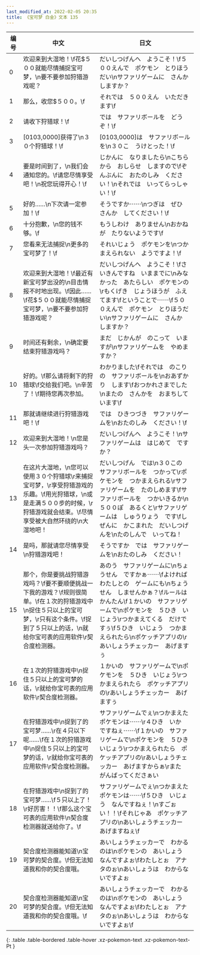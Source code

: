 ```yaml
---
last_modified_at: 2022-02-05 20:35
title: 《宝可梦 白金》文本 135
---
```

| 编号 | 中文 | 日文 |
| ---- | ---- | ---- |
| 0 | 欢迎来到大湿地！\f花$５００就能尽情捕捉宝可梦，\n要不要参加狩猎游戏呢？ | だいしつげんへ　ようこそ！\f５００えんで　ポケモン　とりほうだい\nサファリゲームに　さんか　しますか？ |
| 1 | 那么，收您$５００。\f | それでは　５００えん　いただきます\f |
| 2 | 请收下狩猎球！\f | では　サファリボールを　どうぞ！\f |
| 3 | [0103,0000]获得了\n３０个狩猎球！\f | [0103,0000]は　サファリボールを\n３０こ　うけとった！\f |
| 4 | 要是时间到了，\n我们会通知您的。\f请您尽情享受吧！\n祝您玩得开心！\f | じかんに　なりましたら\nこちらから　おしらせ　しますので\fぞんぶんに　おたのしみ　ください！\nそれでは　いってらっしゃい！\f |
| 5 | 好的……\n下次请一定参加！\f | そうですか⋯⋯\nつぎは　ぜひ　さんか　してください！\f |
| 6 | 十分抱歉，\n您的钱不够。\f | もうしわけ　ありません\nおかねが　たりないようです\f |
| 7 | 您看来无法捕捉\n更多的宝可梦了！\f | それいじょう　ポケモンを\nつかまえられない　ようですよ！\f |
| 8 | 欢迎来到大湿地！\f最近有新宝可梦出没的\n目击情报不时地出现。\f因此……\f花$５００就能尽情捕捉宝可梦，\n要不要参加狩猎游戏呢？ | だいしつげんへ　ようこそ！\fさいきんですね　いままでに\nみなかった　あたらしい　ポケモンの\rもくげき　じょうほうが　ふえてます\fということで⋯⋯\f５００えんで　ポケモン　とりほうだい\nサファリゲームに　さんか　しますか？ |
| 9 | 时间还有剩余，\n确定要结束狩猎游戏吗？ | まだ　じかんが　のこって　いますが\nサファリゲームを　やめますか？ |
| 10 | 好的。\f那么请将剩下的狩猎球\f交给我们吧。\n辛苦了！\f期待您再次参加。 | わかりました\fそれでは　のこりの　サファリボールを\nおあずかり　します\fおつかれさまでした\nまたの　さんかを　おまちしています\f |
| 11 | 那就请继续进行狩猎游戏吧！\f | では　ひきつづき　サファリゲームを\nおたのしみ　ください！\f |
| 12 | 欢迎来到大湿地！\n您是头一次参加狩猎游戏吗？ | だいしつげんへ　ようこそ！\nサファリゲームは　はじめて　ですか？ |
| 13 | 在这片大湿地，\n您可以使用３０个狩猎球\r来捕捉宝可梦，\r享受狩猎游戏的乐趣。\f用光狩猎球，\n或是走满５００步的时候，\r狩猎游戏就会结束。\f尽情享受被大自然环绕的\n大湿地吧！ | だいしつげん　では\n３０この　サファリボールを　つかって\rポケモンを　つかまえられる\rサファリゲームを　たのしめます\fサファリボールを　つかいきるか\n５００ぽ　あるくと\rサファリゲームは　しゅうりょう　です\fしぜんに　かこまれた　だいしつげんを\nたのしんで　いってね！ |
| 14 | 是吗，那就请您尽情享受\n狩猎游戏吧！ | そうですか　では　サファリゲームを\nおたのしみ　ください！ |
| 15 | 那个，你是要挑战狩猎游戏吗？\f要不要顺便挑战一下我的游戏？\f规则很简单。\f在１次的狩猎游戏中\n捉住５只以上的宝可梦，\r只有这个条件。\f捉到了５只以上的话，\n就给你宝可表的应用软件\r契合度检测器。 | あのう　サファリゲームに\nちょうせん　ですかぁ⋯⋯\fよければ　わたしとの　ゲームにも\nちょうせん　しませんかぁ？\fルールは　かんたん\f１かいの　サファリゲームで\nポケモンを　５ひき　いじょう\rつかまえてくる　だけですぅ\f５ひき　いじょう　つかまえられたら\nポケッチアプリの\rあいしょうチェッカー　あげますぅ |
| 16 | 在１次的狩猎游戏中\n捉住５只以上的宝可梦的话，\r就给你宝可表的应用软件\r契合度检测器。 | １かいの　サファリゲームで\nポケモンを　５ひき　いじょう\rつかまえられたら　ポケッチアプリの\rあいしょうチェッカー　あげますぅ |
| 17 | 在狩猎游戏中\n捉到了的宝可梦……\r在４只以下呢……\f在１次的狩猎游戏中\n捉住５只以上的宝可梦的话，\r就给你宝可表的应用软件\r契合度检测器。 | サファリゲームでぇ\nつかまえた　ポケモンは⋯⋯\r４ひき　いか　ですねぇ⋯⋯\f１かいの　サファリゲームで\nポケモンを　５ひき　いじょう\rつかまえられたら　ポケッチアプリの\rあいしょうチェッカー　あげますからぁ\rまた　がんばってくださぁい |
| 18 | 在狩猎游戏中\n捉到了的宝可梦……\f５只以上了！\r好厉害！！\f那么这个宝可表的应用软件\n契合度检测器就送给你了。\f | サファリゲームでぇ\nつかまえた　ポケモンは⋯⋯\f５ひき　いじょう　なんですねぇ！\nすごぉい！！\fそれじゃあ　ポケッチアプリの\nあいしょうチェッカー　あげますねぇ\f |
| 19 | 契合度检测器能知道\n宝可梦的契合度。\f但无法知道我和你的契合度哦。 | あいしょうチェッカーで　わかるのは\nポケモンの　あいしょう　なんですよぉ\fわたしとぉ　アナタのぉ\nあいしょうは　わからないですよぉ |
| 20 | 契合度检测器能知道\n宝可梦的契合度。\f但无法知道我和你的契合度哦。\f | あいしょうチェッカーで　わかるのは\nポケモンの　あいしょう　なんですよぉ\fわたしとぉ　アナタのぉ\nあいしょうは　わからないですよぉ\f |
{: .table .table-bordered .table-hover .xz-pokemon-text .xz-pokemon-text-Pt }